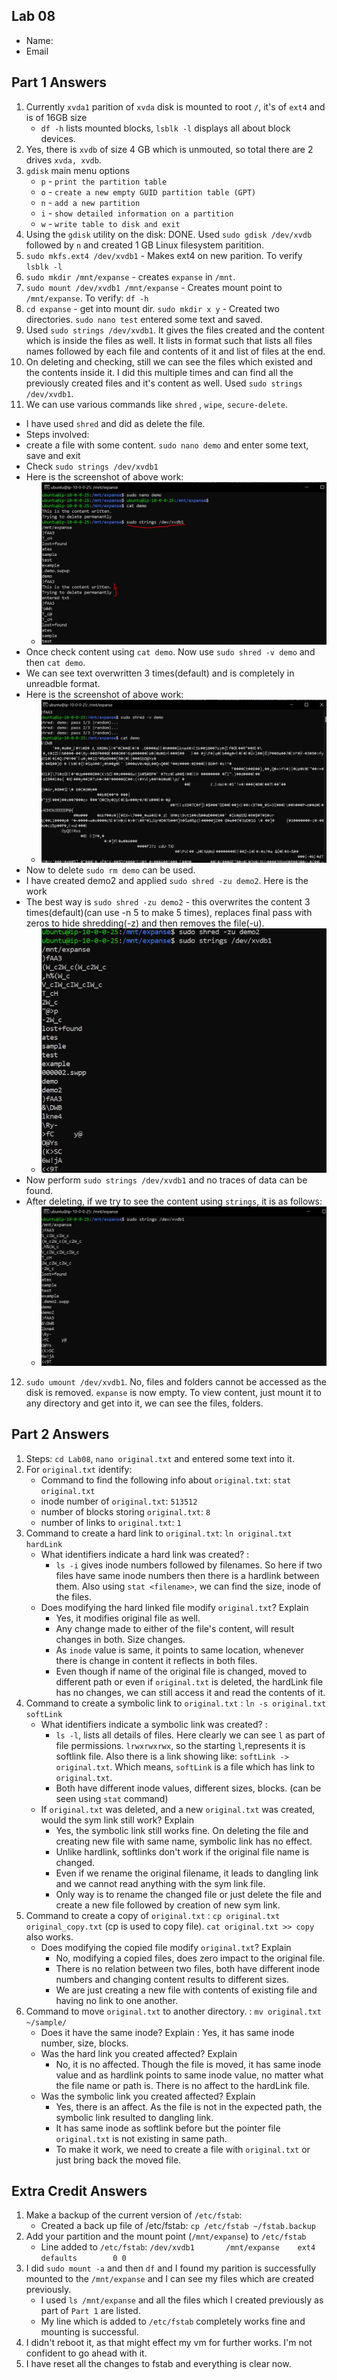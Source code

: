 ## Lab 08

- Name:
- Email

## Part 1 Answers

1. Currently `xvda1` parition of `xvda` disk is mounted to root `/`, it's of `ext4` and is of 16GB size 
    - `df -h` lists mounted blocks, `lsblk -l` displays all about block devices.
2. Yes, there is `xvdb` of size 4 GB which is unmouted, so total there are 2 drives `xvda, xvdb`.
3. `gdisk` main menu options
   - `p` - `print the partition table`
   - `o` - `create a new empty GUID partition table (GPT)`
   - `n` - `add a new partition`
   - `i` - `show detailed information on a partition`
   - `w` - `write table to disk and exit`
4. Using the `gdisk` utility on the disk: DONE. Used `sudo gdisk /dev/xvdb` followed by `n` and created 1 GB Linux filesystem paritition.
5. `sudo mkfs.ext4 /dev/xvdb1` - Makes ext4 on new parition. To verify `lsblk -l`
6. `sudo mkdir /mnt/expanse` - creates `expanse` in `/mnt`.
7. `sudo mount /dev/xvdb1 /mnt/expanse` - Creates mount point to `/mnt/expanse`. To verify: `df -h`
8. `cd expanse` - get into mount dir. `sudo mkdir x y` - Created two directories. `sudo nano test` entered some text and saved.
9. Used `sudo strings /dev/xvdb1`. It gives the files created and the content which is inside the files as well. It lists in format such that lists all files names followed by each file and contents of it and list of files at the end.
10. On deleting and checking, still we can see the files which existed and the contents inside it. I did this multiple times and can find all the previously created files and it's content as well. Used `sudo strings /dev/xvdb1`.
11. We can use various commands like `shred` , `wipe`, `secure-delete`. 
  - I have used `shred` and did as delete the file.
  - Steps involved: 
   - create a file with some content. `sudo nano demo` and enter some text, save and exit
   - Check `sudo strings /dev/xvdb1`
   - Here is the screenshot of above work:
      - ![Before applying shred](Capture1.PNG)
   - Once check content using `cat demo`. Now use `sudo shred -v demo` and then `cat demo`. 
   - We can see text overwritten 3 times(default) and is completely in unreadble format.
   - Here is the screenshot of above work:
      - ![After applying shred](Capture2.png)
   - Now to delete `sudo rm demo` can be used.
   - I have created demo2 and applied `sudo shred -zu demo2`. Here is the work
   - The best way is `sudo shred -zu demo2` - this overwrites the content 3 times(default)(can use -n 5 to make 5 times), replaces final pass with zeros to hide shredding(-z) and then removes the file(-u).
      - ![Applying strings after shred -zu](Capture4.PNG)
   - Now perform `sudo strings /dev/xvdb1` and no traces of data can be found.
   - After deleting, if we try to see the content using `strings`, it is as follows:
      - ![Applying strings after shred](Capture3.PNG)
12. `sudo umount /dev/xvdb1`. No, files and folders cannot be accessed as the disk is removed. `expanse` is now empty. To view content, just mount it to any directory and get into it, we can see the files, folders.


## Part 2 Answers

1. Steps: `cd Lab08`, `nano original.txt` and entered some text into it.
2. For `original.txt` identify:
   - Command to find the following info about `original.txt`: `stat original.txt`
   - inode number of `original.txt`: `513512`
   - number of blocks storing `original.txt`: `8`
   - number of links to `original.txt`: `1`
3. Command to create a hard link to `original.txt`: `ln original.txt hardLink`
   - What identifiers indicate a hard link was created? : 
      - `ls -i` gives inode numbers followed by filenames. So here if two files have same inode numbers then there is a hardlink between them. Also using `stat <filename>`, we can find the size, inode of the files.
   - Does modifying the hard linked file modify `original.txt`? Explain
      - Yes, it modifies original file as well.
      - Any change made to either of the file's content, will result changes in both. Size changes.
      - As `inode` value is same, it points to same location, whenever there is change in content it reflects in both files.
      - Even though if name of the original file is changed, moved to different path or even if `original.txt` is deleted, the hardLink file has no changes, we can still access it and read the contents of it.
4. Command to create a symbolic link to `original.txt` : `ln -s original.txt softLink`
   - What identifiers indicate a symbolic link was created? : 
      - `ls -l`, lists all details of files. Here clearly we can see `l` as part of file permissions. `lrwxrwxrwx`, so the starting `l`,represents it is softlink file. Also there is a link showing like: `softLink -> original.txt`. Which means, `softLink` is a file which has link to `original.txt`.
      - Both have different inode values, different sizes, blocks. (can be seen using `stat` command)
   - If `original.txt` was deleted, and a new `original.txt` was created, would the sym link still work? Explain
      - Yes, the symbolic link still works fine. On deleting the file and creating new file with same name, symbolic link has no effect.
      - Unlike hardlink, softlinks don't work if the original file name is changed.
      - Even if we rename the original filename, it leads to dangling link and we cannot read anything with the sym link file.
      - Only way is to rename the changed file or just delete the file and create a new file followed by creation of new sym link.
5. Command to create a copy of `original.txt` : `cp original.txt original_copy.txt` (cp is used to copy file). `cat original.txt >> copy` also works.
   - Does modifying the copied file modify `original.txt`? Explain
      - No, modifying a copied files, does zero impact to the original file.
      - There is no relation between two files, both have different inode numbers and changing content results to different sizes.
      - We are just creating a new file with contents of existing file and having no link to one another.
6. Command to move `original.txt` to another directory. : `mv original.txt ~/sample/`
   - Does it have the same inode? Explain : Yes, it has same inode number, size, blocks.
   - Was the hard link you created affected? Explain
      - No, it is no affected. Though the file is moved, it has same inode value and as hardlink points to same inode value, no matter what the file name or path is. There is no affect to the hardLink file.
   - Was the symbolic link you created affected? Explain
      - Yes, there is an affect. As the file is not in the expected path, the symbolic link resulted to dangling link.
      - It has same inode as softlink before but the pointer file `original.txt` is not existing in same path.
      - To make it work, we need to create a file with `original.txt` or just bring back the moved file.

## Extra Credit Answers

1. Make a backup of the current version of `/etc/fstab`: 
   - Created a back up file of /etc/fstab: `cp /etc/fstab ~/fstab.backup`
2. Add your partition and the mount point (`/mnt/expanse`) to `/etc/fstab`
   - Line added to `/etc/fstab`: `/dev/xvdb1       /mnt/expanse    ext4    defaults        0 0`
3. I did `sudo mount -a` and then `df` and I found my parition is successfully mounted to the `/mnt/expanse` and I can see my files which are created previously.
   - I used `ls /mnt/expanse` and all the files which I created previously as part of `Part 1` are listed.
   - My line which is added to `/etc/fstab` completely works fine and mounting is successful.
4. I didn't reboot it, as that might effect my vm for further works. I'm not confident to go ahead with it.
5. I have reset all the changes to fstab and everything is clear now.